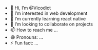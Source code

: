 - 👋 Hi, I’m @Vicodict
- 👀 I’m interested in web development 
- 🌱 I’m currently learning react native 
- 💞️ I’m looking to collaborate on projects 
- 📫 How to reach me ...
- 😄 Pronouns: ...
- ⚡ Fun fact: ...

<!---
Vicodict/Vicodict is a ✨ special ✨ repository because its `README.md` (this file) appears on your GitHub profile.
You can click the Preview link to take a look at your changes.
--->
